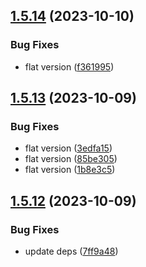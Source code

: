 ## [1.5.14](https://github.com/ra-libs/nx-libraries/compare/nestjs-v1.5.13...nestjs-v1.5.14) (2023-10-10)


### Bug Fixes

* flat version ([f361995](https://github.com/ra-libs/nx-libraries/commit/f3619953fd069a3a0fa2ad4c90d7f4da5aead933))

## [1.5.13](https://github.com/ra-libs/nx-libraries/compare/nestjs-v1.5.12...nestjs-v1.5.13) (2023-10-09)

### Bug Fixes

- flat version ([3edfa15](https://github.com/ra-libs/nx-libraries/commit/3edfa15330a3c63126ae99b01e4e6a79b9c89f23))
- flat version ([85be305](https://github.com/ra-libs/nx-libraries/commit/85be3051e4b98aad8350033e6feeacd532c73ad0))
- flat version ([1b8e3c5](https://github.com/ra-libs/nx-libraries/commit/1b8e3c5a31b988efe75d30c1b55f53d9370a89ab))

## [1.5.12](https://github.com/ra-libs/nx-libraries/compare/nestjs-v1.5.11...nestjs-v1.5.12) (2023-10-09)

### Bug Fixes

- update deps ([7ff9a48](https://github.com/ra-libs/nx-libraries/commit/7ff9a48e83c3572c964894492f711eb33fd1830c))
